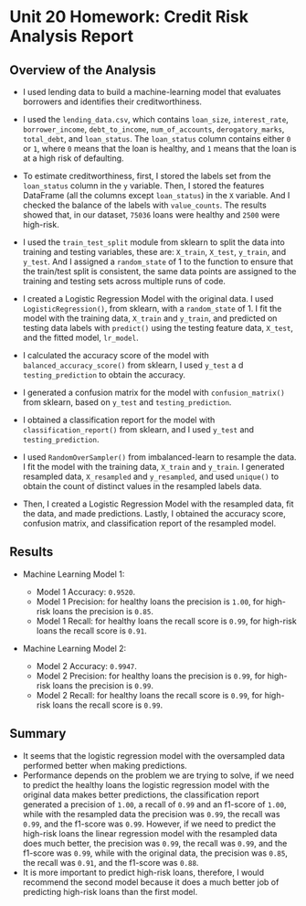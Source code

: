 # Unit 20 Homework: Credit Risk Analysis Report

## Overview of the Analysis

* I used lending data to build a machine-learning model that evaluates borrowers and identifies their creditworthiness.

* I used the `lending_data.csv`, which contains `loan_size`, `interest_rate`, `borrower_income`, `debt_to_income`, `num_of_accounts`, `derogatory_marks`, `total_debt`, and `loan_status`. The `loan_status` column contains either `0` or `1`, where `0` means that the loan is healthy, and `1` means that the loan is at a high risk of defaulting.

* To estimate creditworthiness, first, I stored the labels set from the `loan_status` column in the `y` variable. Then, I stored the features DataFrame (all the columns except `loan_status`) in the `X` variable. And I checked the balance of the labels with `value_counts`. The results showed that, in our dataset, `75036` loans were healthy and `2500` were high-risk.

* I used the `train_test_split` module from sklearn to split the data into training and testing variables, these are: `X_train`, `X_test`, `y_train`, and `y_test`. And I assigned a `random_state` of 1 to the function to ensure that the train/test split is consistent, the same data points are assigned to the training and testing sets across multiple runs of code.

* I created a Logistic Regression Model with the original data. I used `LogisticRegression()`, from sklearn, with a `random_state` of 1. I fit the model with the training data, `X_train` and `y_train`, and predicted on testing data labels with `predict()` using the testing feature data, `X_test`, and the fitted model, `lr_model`.

* I calculated the accuracy score of the model with `balanced_accuracy_score()` from sklearn, I used `y_test` a d `testing_prediction` to obtain the accuracy.

* I generated a confusion matrix for the model with `confusion_matrix()` from sklearn, based on `y_test` and `testing_prediction`.

* I obtained a classification report for the model with `classification_report()` from sklearn, and I used `y_test` and `testing_prediction`.

* I used `RandomOverSampler()` from imbalanced-learn to resample the data. I fit the model with the training data, `X_train` and `y_train`. I generated resampled data, `X_resampled` and `y_resampled`, and used `unique()` to obtain the count of distinct values in the resampled labels data.

* Then, I created a Logistic Regression Model with the resampled data, fit the data, and made predictions. Lastly, I obtained the accuracy score, confusion matrix, and classification report of the resampled model.

## Results

* Machine Learning Model 1:
  * Model 1 Accuracy: `0.9520`.
  * Model 1 Precision: for healthy loans the precision is `1.00`, for high-risk loans the precision is `0.85`.
  * Model 1 Recall: for healthy loans the recall score is `0.99`, for high-risk loans the recall score is `0.91`.



* Machine Learning Model 2:
  * Model 2 Accuracy: `0.9947`.
  * Model 2 Precision: for healthy loans the precision is `0.99`, for high-risk loans the precision is `0.99`.
  * Model 2 Recall: for healthy loans the recall score is `0.99`, for high-risk loans the recall score is `0.99`.

## Summary

* It seems that the logistic regression model with the oversampled data performed better when making predictions.
* Performance depends on the problem we are trying to solve, if we need to predict the healthy loans the logistic regression model with the original data makes better predictions, the classification report generated a precision of `1.00`, a recall of `0.99` and an f1-score of `1.00`, while with the resampled data the precision was `0.99`, the recall was `0.99`, and the f1-score was `0.99`. However, if we need to predict the high-risk loans the linear regression model with the resampled data does much better, the precision was `0.99`, the recall was `0.99`, and the f1-score was `0.99`, while with the original data, the precision was `0.85`, the recall was `0.91`, and the f1-score was `0.88`.
* It is more important to predict high-risk loans, therefore, I would recommend the second model because it does a much better job of predicting high-risk loans than the first model.